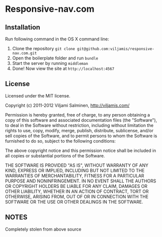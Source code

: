 # Responsive-nav.com

## Installation ##
Run following command in the OS X command line:

1. Clone the repository `git clone git@github.com:viljamis/responsive-nav.com.git`
2. Open the boilerplate folder and run `bundle`
3. Start the server by running `middleman`
4. Done! Now view the site at `http://localhost:4567`

## License ##

Licensed under the MIT license.

Copyright (c) 2011-2012 Viljami Salminen, http://viljamis.com/

Permission is hereby granted, free of charge, to any person obtaining a copy of this software and associated documentation files (the "Software"), to deal in the Software without restriction, including without limitation the rights to use, copy, modify, merge, publish, distribute, sublicense, and/or sell copies of the Software, and to permit persons to whom the Software is furnished to do so, subject to the following conditions:

The above copyright notice and this permission notice shall be included in all copies or substantial portions of the Software.

THE SOFTWARE IS PROVIDED "AS IS", WITHOUT WARRANTY OF ANY KIND, EXPRESS OR IMPLIED, INCLUDING BUT NOT LIMITED TO THE WARRANTIES OF MERCHANTABILITY, FITNESS FOR A PARTICULAR PURPOSE AND NONINFRINGEMENT. IN NO EVENT SHALL THE AUTHORS OR COPYRIGHT HOLDERS BE LIABLE FOR ANY CLAIM, DAMAGES OR OTHER LIABILITY, WHETHER IN AN ACTION OF CONTRACT, TORT OR OTHERWISE, ARISING FROM, OUT OF OR IN CONNECTION WITH THE SOFTWARE OR THE USE OR OTHER DEALINGS IN THE SOFTWARE.

## NOTES ##
Completely stolen from above source 
